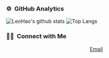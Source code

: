 ### ⚙️ &nbsp;GitHub Analytics

![LeoHao's github stats](https://github-readme-stats.vercel.app/api?username=LeoHaoVIP&count_private=true&show_icons=true&include_all_commits=true&theme=radical&line_height=21&card_width=240) ![Top Langs](https://github-readme-stats.vercel.app/api/top-langs/?username=LeoHaoVIP&theme=radical&layout=compact&include_all_commits=true&count_private=true&card_width=250&show_icons=true)


### 🤝🏻 &nbsp;Connect with Me

<p align="center">
  <a href="mailto:zhaowenhao2867@outlook.com">Email</a>
  &nbsp;&nbsp;
<!--   <a href="https://instagram.com/">Instagram</a> -->

</p>
<!--
**LeoHaoVIP/LeoHaoVIP** is a ✨ _special_ ✨ repository because its `README.md` (this file) appears on your GitHub profile.

Here are some ideas to get you started:

- 🔭 I’m currently working on ...
- 🌱 I’m currently learning ...
- 👯 I’m looking to collaborate on ...
- 🤔 I’m looking for help with ...
- 💬 Ask me about ...
- 📫 How to reach me: ...
- 😄 Pronouns: ...
- ⚡ Fun fact: ...
-->
